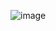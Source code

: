 ![image](https://user-images.githubusercontent.com/55679058/226784290-6ba5e1c8-bba4-40b3-807d-25f0875e6e8e.png)
